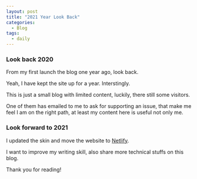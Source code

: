 ```yaml
---
layout: post
title: "2021 Year Look Back"
categories:
  - Blog
tags:
  - daily
---
```


### Look back 2020

From my first launch the blog one year ago, look back.

Yeah, I have kept the site up for a year. Interstingly.

This is just a small blog with limited content, luckily, there still some visitors.

One of them has emailed to me to ask for supporting an issue, that make me feel I am on the right path, at least my content here is useful not only me.

### Look forward to 2021

I updated the skin and move the website to [Netlify](https://www.netlify.com/).

I want to improve my writing skill, also share more technical stuffs on this blog.

Thank you for reading!
